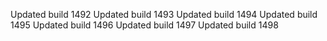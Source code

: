 Updated build 1492
Updated build 1493
Updated build 1494
Updated build 1495
Updated build 1496
Updated build 1497
Updated build 1498
